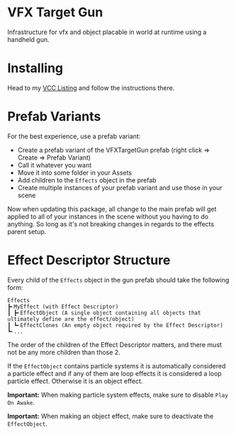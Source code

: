 
# VFX Target Gun

Infrastructure for vfx and object placable in world at runtime using a handheld gun.

# Installing

Head to my [VCC Listing](https://jansharp.github.io/vrc/vcclisting.xhtml) and follow the instructions there.

# Prefab Variants

For the best experience, use a prefab variant:
- Create a prefab variant of the VFXTargetGun prefab (right click => Create => Prefab Variant)
- Call it whatever you want
- Move it into some folder in your Assets
- Add children to the `Effects` object in the prefab
- Create multiple instances of your prefab variant and use those in your scene

Now when updating this package, all change to the main prefab will get applied to all of your instances in the scene without you having to do anything. So long as it's not breaking changes in regards to the effects parent setup.

# Effect Descriptor Structure

Every child of the `Effects` object in the gun prefab should take the following form:
```
Effects
┣╸MyEffect (with Effect Descriptor)
┃ ┣╸EffectObject (A single object containing all objects that ultimately define are the effect/object)
┃ ┗╸EffectClones (An empty object required by the Effect Descriptor)
┗╸...
```
The order of the children of the Effect Descriptor matters, and there must not be any more children than those 2.

If the `EffectObject` contains particle systems it is automatically considered a particle effect and if any of them are loop effects it is considered a loop particle effect. Otherwise it is an object effect.

**Important:** When making particle system effects, make sure to disable `Play On Awake`.

**Important:** When making an object effect, make sure to deactivate the `EffectObject`.
